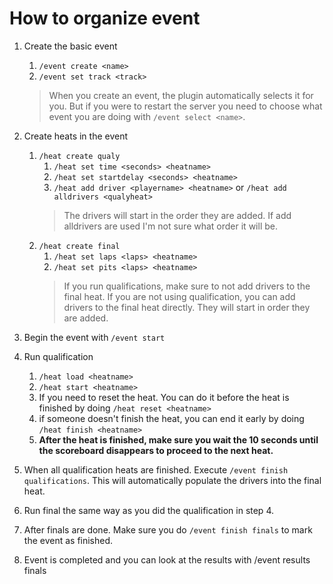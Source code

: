 # How to organize event

1. Create the basic event
    1. ```/event create <name>```
    1. ```/event set track <track>```
    
    > When you create an event, the plugin automatically selects it for you. But if you were to restart the server you need to choose what event you are doing with ```/event select <name>```.

1. Create heats in the event
    1. ```/heat create qualy```
        1. ```/heat set time <seconds> <heatname>```
        1. ```/heat set startdelay <seconds> <heatname>```
        1. ```/heat add driver <playername> <heatname>``` or ```/heat add alldrivers <qualyheat>```
        > The drivers will start in the order they are added. If add alldrivers are used I'm not sure what order it will be.
    1. ```/heat create final```
        1. ```/heat set laps <laps> <heatname>```
        1. ```/heat set pits <laps> <heatname>```
        >If you run qualifications, make sure to not add drivers to the final heat. If you are not using qualification, you can add drivers to the final heat directly. They will start in order they are added.

1. Begin the event with ```/event start```
1. Run qualification
    1. ```/heat load <heatname>```
    1. ```/heat start <heatname>```
    1. If you need to reset the heat. You can do it before the heat is finished by doing ```/heat reset <heatname>```
    1. if someone doesn't finish the heat, you can end it early by doing ```/heat finish <heatname>```
    1. **After the heat is finished, make sure you wait the 10 seconds until the scoreboard disappears to proceed to the next heat.**
1. When all qualification heats are finished. Execute ```/event finish qualifications```. This will automatically populate the drivers into the final heat.
1. Run final the same way as you did the qualification in step 4.
1. After finals are done. Make sure you do ```/event finish finals``` to mark the event as finished.
1. Event is completed and you can look at the results with /event results finals
            
